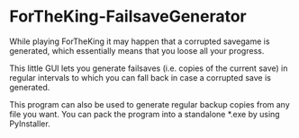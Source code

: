 # ForTheKing-FailsaveGenerator 

While playing ForTheKing it may happen that a corrupted savegame is 
generated, which essentially means that you loose all your progress. 

This little GUI lets you generate failsaves (i.e. copies of the current save) 
in regular intervals to which you can fall back in case a corrupted save is 
generated. 

This program can also be used to generate regular backup copies from any file you want.
You can pack the program into a standalone *.exe by using PyInstaller.
